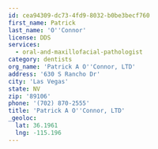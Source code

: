 ```yaml
---
id: cea94309-dc73-4fd9-8032-b0be3becf760
first_name: Patrick
last_name: 'O''Connor'
license: DDS
services:
  - oral-and-maxillofacial-pathologist
category: dentists
org_name: 'Patrick A O''Connor, LTD'
address: '630 S Rancho Dr'
city: 'Las Vegas'
state: NV
zip: '89106'
phone: '(702) 870-2555'
title: 'Patrick A O''Connor, LTD'
_geoloc:
  lat: 36.1961
  lng: -115.196
---
```

